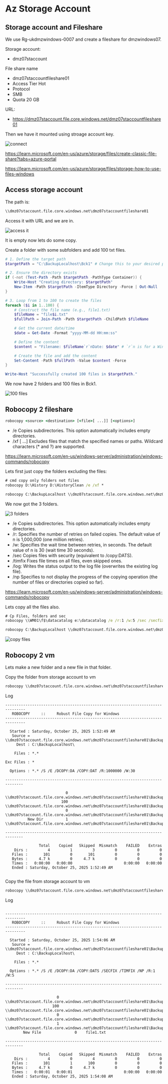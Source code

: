 # Az Storage Account

## Storage account and Fileshare

We use Rg-ukdmzwindows-0007 and create a fileshare for dmzwindows07.

Storage account:
* dmz07staccount

File share name
* dmz07staccountfileshare01
* Access Tier Hot
* Protocol
* SMB
* Quota 20 GB

URL:
* https://dmz07staccount.file.core.windows.net/dmz07staccountfileshare01


Then we have it mounted using stroage account key.

![connect](https://github.com/spawnmarvel/azure-automation-bicep-and-labs/blob/main/az-104-storage-account/images/connect1.png)

https://learn.microsoft.com/en-us/azure/storage/files/create-classic-file-share?tabs=azure-portal

https://learn.microsoft.com/en-us/azure/storage/files/storage-how-to-use-files-windows

## Access storage account

The path is:

```cmd
\\dmz07staccount.file.core.windows.net\dmz07staccountfileshare01

```

Access it with URL and we are in.

![access it](https://github.com/spawnmarvel/azure-automation-bicep-and-labs/blob/main/az-104-storage-account/images/accessit.png)

It is empty now lets do some copy.

Create a folder with some subfolders and add 100 txt files.

```ps1
# 1. Define the target path
$targetPath = "C:\BackupLocalhost\Bck1" # Change this to your desired path!

# 2. Ensure the directory exists
if (-not (Test-Path -Path $targetPath -PathType Container)) {
    Write-Host "Creating directory: $targetPath"
    New-Item -Path $targetPath -ItemType Directory -Force | Out-Null
}

# 3. Loop from 1 to 100 to create the files
foreach ($i in 1..100) {
    # Construct the file name (e.g., file1.txt)
    $fileName = "file$i.txt"
    $fullPath = Join-Path -Path $targetPath -ChildPath $fileName

    # Get the current date/time
    $date = Get-Date -Format "yyyy-MM-dd HH:mm:ss"

    # Define the content
    $content = "Filename: $fileName`r`nDate: $date" # `r`n is for a Windows-style newline

    # Create the file and add the content
    Set-Content -Path $fullPath -Value $content -Force
}

Write-Host "Successfully created 100 files in $targetPath."
```

We now have 2 folders and 100 files in Bck1.

![100 files](https://github.com/spawnmarvel/azure-automation-bicep-and-labs/blob/main/az-104-storage-account/images/100files.png)


## Robocopy 2 fileshare



```cmd
robocopy <source> <destination> [<file>[ ...]] [<options>]
```

* /e	Copies subdirectories. This option automatically includes empty directories.
* /xf <filename>[ ...] Excludes files that match the specified names or paths. Wildcard characters (* and ?) are supported.

https://learn.microsoft.com/en-us/windows-server/administration/windows-commands/robocopy

Lets first just copy the folders excluding the files:

```cmd
# cmd copy only folders not files
robocopy D:\History D:\HistoryClean /e /xf *

robocopy C:\BackupLocalhost \\dmz07staccount.file.core.windows.net\dmz07staccountfileshare01\BackupLocalhost /e /xf *
```

We now got the 3 folders.

![3 folders](https://github.com/spawnmarvel/azure-automation-bicep-and-labs/blob/main/az-104-storage-account/images/3folders.png)


* /e	Copies subdirectories. This option automatically includes empty directories.
* /r:<n>	Specifies the number of retries on failed copies. The default value of n is 1,000,000 (one million retries).
* /w:<n>	Specifies the wait time between retries, in seconds. The default value of n is 30 (wait time 30 seconds).
* /sec	Copies files with security (equivalent to /copy:DATS).
* /timfix	Fixes file times on all files, even skipped ones.
* /log:<logfile>	Writes the status output to the log file (overwrites the existing log file).
* /np	Specifies to not display the progress of the copying operation (the number of files or directories copied so far).

https://learn.microsoft.com/en-us/windows-server/administration/windows-commands/robocopy

Lets copy all the files also.

```cmd
# Cp Files, folders and sec
robocopy \\WM01\f$\datacatalog e:\datacatalog /e /r:1 /w:5 /sec /secfix /timfix /log:"F:\robo_log.log" /np

robocopy C:\BackupLocalhost \\dmz07staccount.file.core.windows.net\dmz07staccountfileshare01\BackupLocalhost /e /r:1 /w:5 /sec /secfix /timfix /log:"C:\robo_bck.log" /np

```
![copy files](https://github.com/spawnmarvel/azure-automation-bicep-and-labs/blob/main/az-104-storage-account/images/copyfiles.png)

## Robocopy 2 vm

Lets make a new folder and a new file in that folder.

Copy the folder from storage account to vm

```cmd
robocopy \\dmz07staccount.file.core.windows.net\dmz07staccountfileshare01\BackupLocalhost C:\BackupLocalhost /e /xf *

```
Log

```log
-------------------------------------------------------------------------------
   ROBOCOPY     ::     Robust File Copy for Windows
-------------------------------------------------------------------------------

  Started : Saturday, October 25, 2025 1:52:49 AM
   Source = \\dmz07staccount.file.core.windows.net\dmz07staccountfileshare01\BackupLocalhost\
     Dest : C:\BackupLocalhost\

    Files : *.*

Exc Files : *

  Options : *.* /S /E /DCOPY:DA /COPY:DAT /R:1000000 /W:30

------------------------------------------------------------------------------

                           0    \\dmz07staccount.file.core.windows.net\dmz07staccountfileshare01\BackupLocalhost\
                         100    \\dmz07staccount.file.core.windows.net\dmz07staccountfileshare01\BackupLocalhost\Bck1\
                           0    \\dmz07staccount.file.core.windows.net\dmz07staccountfileshare01\BackupLocalhost\Bck2\
          New Dir          1    \\dmz07staccount.file.core.windows.net\dmz07staccountfileshare01\BackupLocalhost\bck3\

------------------------------------------------------------------------------

               Total    Copied   Skipped  Mismatch    FAILED    Extras
    Dirs :         4         1         3         0         0         0
   Files :       101         0       101         0         0         0
   Bytes :     4.7 k         0     4.7 k         0         0         0
   Times :   0:00:00   0:00:00                       0:00:00   0:00:00
   Ended : Saturday, October 25, 2025 1:52:49 AM


```

Copy the file from storage account to vm

```cmd
robocopy \\dmz07staccount.file.core.windows.net\dmz07staccountfileshare01\BackupLocalhost C:\BackupLocalhost /e /r:1 /w:5 /sec /secfix /timfix /log:"C:\robo_bck.log" /np
```

Log

```log

-------------------------------------------------------------------------------
   ROBOCOPY     ::     Robust File Copy for Windows                              
-------------------------------------------------------------------------------

  Started : Saturday, October 25, 2025 1:54:06 AM
   Source = \\dmz07staccount.file.core.windows.net\dmz07staccountfileshare01\BackupLocalhost\
     Dest : C:\BackupLocalhost\

    Files : *.*
	    
  Options : *.* /S /E /DCOPY:DA /COPY:DATS /SECFIX /TIMFIX /NP /R:1 /W:5 

------------------------------------------------------------------------------

	                   0	\\dmz07staccount.file.core.windows.net\dmz07staccountfileshare01\BackupLocalhost\
	                 100	\\dmz07staccount.file.core.windows.net\dmz07staccountfileshare01\BackupLocalhost\Bck1\
	                   0	\\dmz07staccount.file.core.windows.net\dmz07staccountfileshare01\BackupLocalhost\Bck2\
	                   1	\\dmz07staccount.file.core.windows.net\dmz07staccountfileshare01\BackupLocalhost\bck3\
	    New File  		       0	file1.txt

------------------------------------------------------------------------------

               Total    Copied   Skipped  Mismatch    FAILED    Extras
    Dirs :         4         0         4         0         0         0
   Files :       101         1       100         0         0         0
   Bytes :     4.7 k         0     4.7 k         0         0         0
   Times :   0:00:01   0:00:01                       0:00:00   0:00:00
   Ended : Saturday, October 25, 2025 1:54:08 AM


```
